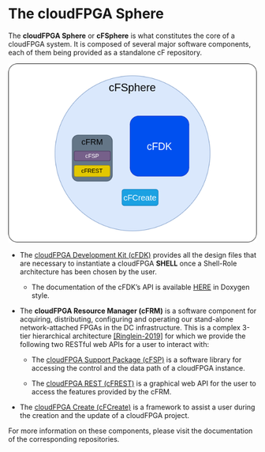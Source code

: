 
# The cloudFPGA Sphere

The **cloudFPGA Sphere** or **cFSphere** is what constitutes the core of a cloudFPGA system. 
It is composed of several major software components, each of them being provided as a standalone 
cF repository.       

![Bus-attached vs Network-attached FPGAs](./imgs/cfsphere.png)

* The [cloudFPGA Development Kit (cFDK)](https://github.com/cloudFPGA/cFDK) provides all the
  design files that are necessary to instantiate a cloudFPGA **SHELL** once a Shell-Role 
  architecture has been chosen by the user.
  
  * The documentation of the cFDK’s API is available 
    [HERE](https://cloudfpga.github.io/Dox/index.html) in Doxygen style.
    

* The **cloudFPGA Resource Manager (cFRM)** is a software component for acquiring, distributing, 
  configuring and operating our stand-alone network-attached FPGAs in the DC infrastructure. 
  This is a complex 3-tier hierarchical architecture 
  [\[Ringlein-2019\]](https://www.zurich.ibm.com/pdf/fpga/FPL_2019.pdf) for which we provide the
  following two RESTful web APIs for a user to interact with: 
  
  * The [cloudFPGA Support Package (cFSP)](https://github.com/cloudFPGA/cFSP) is a software 
    library for accessing the control and the data path of a cloudFPGA instance.
  
  * The [cloudFPGA REST (cFREST)](https://github.com/cloudFPGA/Doc/tree/master/imgs/COMING_SOON.md) 
    is a graphical web API for the user to access the features provided by the cFRM.     
  
* The [cloudFPGA Create (cFCreate)](https://github.com/cloudFPGA/cFCreate) is a framework 
  to assist a user during the creation and the update of a cloudFPGA project.
  

For more information on these components, please visit the documentation of the corresponding 
repositories. 
